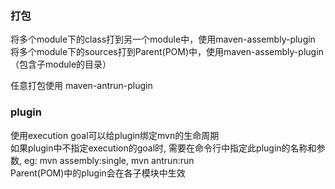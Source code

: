 

### 打包
将多个module下的class打到另一个module中，使用maven-assembly-plugin   
将多个module下的sources打到Parent(POM)中，使用maven-assembly-plugin（包含子module的目录）

任意打包使用 maven-antrun-plugin



### plugin
使用execution goal可以给plugin绑定mvn的生命周期   
如果plugin中不指定execution的goal时, 需要在命令行中指定此plugin的名称和参数, eg: mvn assembly:single, mvn antrun:run   
Parent(POM)中的plugin会在各子模块中生效


